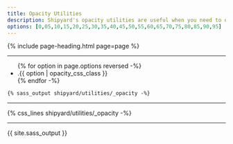 ```yaml
---
title: Opacity Utilities
description: Shipyard's opacity utilities are useful when you need to overwrite the default opacity of a component.
options: [0,05,10,15,20,25,30,35,40,45,50,55,60,65,70,75,80,85,90,95]
---
```


{% include page-heading.html page=page %}

---

<ul class="col-container strong align-center">
  {% for option in page.options reversed -%}
    <li class="col col-20 margin-bottom-sm">
      <div class="bg-gray-dark white rounded-sm padding-xs o-{{ option | opacity_css_class }}">
        .{{ option | opacity_css_class }}
      </div>
    </li>
  {% endfor -%}
</ul>

```css
{% sass_output shipyard/utilities/_opacity -%}
```
---

{% css_lines shipyard/utilities/_opacity -%}

---

{{ site.sass_output }}
